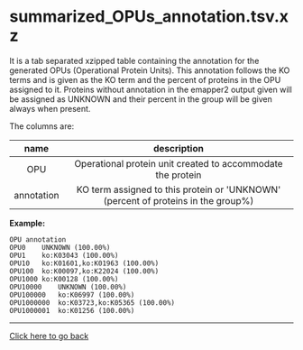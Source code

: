 # summarized_OPUs_annotation.tsv.xz

It is a tab separated xzipped table containing the annotation
for the generated OPUs (Operational Protein Units). This annotation
follows the KO terms and is given as the KO term and the percent of
proteins in the OPU assigned to it. Proteins without annotation
in the emapper2 output given will be assigned as UNKNOWN and their
percent in the group will be given always when present.

The columns are:

| **name** | **description** |
| :---: | :---: |
| OPU | Operational protein unit created to accommodate the protein |
| annotation | KO term assigned to this protein or 'UNKNOWN' (percent of proteins in the group%) | 

**Example:**

```
OPU	annotation
OPU0	UNKNOWN (100.00%)
OPU1	ko:K03043 (100.00%)
OPU10	ko:K01601,ko:K01963 (100.00%)
OPU100	ko:K00097,ko:K22024 (100.00%)
OPU1000	ko:K00128 (100.00%)
OPU10000	UNKNOWN (100.00%)
OPU100000	ko:K06997 (100.00%)
OPU1000000	ko:K03723,ko:K05365 (100.00%)
OPU1000001	ko:K01256 (100.00%)
```

---

[Click here to go back](../README.md)
